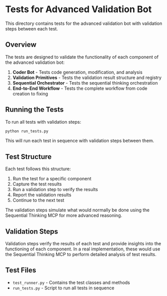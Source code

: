 # Tests for Advanced Validation Bot

This directory contains tests for the advanced validation bot with validation steps between each test.

## Overview

The tests are designed to validate the functionality of each component of the advanced validation bot:

1. **Coder Bot** - Tests code generation, modification, and analysis
2. **Validation Primitives** - Tests the validation result structure and registry
3. **Sequential Orchestrator** - Tests the sequential thinking orchestration
4. **End-to-End Workflow** - Tests the complete workflow from code creation to fixing

## Running the Tests

To run all tests with validation steps:

```bash
python run_tests.py
```

This will run each test in sequence with validation steps between them.

## Test Structure

Each test follows this structure:

1. Run the test for a specific component
2. Capture the test results
3. Run a validation step to verify the results
4. Report the validation results
5. Continue to the next test

The validation steps simulate what would normally be done using the Sequential Thinking MCP for more advanced reasoning.

## Validation Steps

Validation steps verify the results of each test and provide insights into the functioning of each component. In a real implementation, these would use the Sequential Thinking MCP to perform detailed analysis of test results.

## Test Files

- `test_runner.py` - Contains the test classes and methods
- `run_tests.py` - Script to run all tests in sequence

